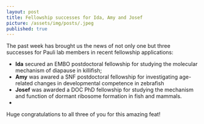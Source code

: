 ```yaml
---
layout: post
title: Fellowship successes for Ida, Amy and Josef
picture: /assets/img/posts/.jpeg
published: true
---
```

The past week has brought us the news of not only one but three successes for Pauli lab members in recent fellowship applications:
-	**Ida** secured an EMBO postdoctoral fellowship for studying the molecular mechanism of diapause in killifish;
-	**Amy** was awared a SNF postdoctoral fellowship for investigating age-related changes in developmental competence in zebrafish
-	**Josef** was awarded a DOC PhD fellowship for studying the mechanism and function of dormant ribosome formation in fish and mammals.
-	
Huge congratulations to all three of you for this amazing feat!
